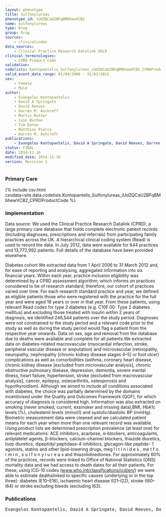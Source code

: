 ```yaml
---
layout: phenotype
title: Sulfonylureas
phenotype_id: iUdZQCaU2BFqBMbhewVCB2
name: Sulfonylureas
type: Drug
group: Drug
sources: 
    - clinicalcodes
data_sources:
    - Clinical Practice Research Datalink GOLD
clinical_terminologies:
    - CPRD Product Code	
validation:
codelists: Kontopantelis_Sulfonylureas_iUdZQCaU2BFqBMbhewVCB2_CPRDProductCode.csv
valid_event_data_range: 01/04/2006 - 31/03/2012
sex:
    - Female
    - Male
author:
    - Evangelos Kontopantelis
    - David A Springate
    - David Reeves
    - Darren M. Aschroff
    - Martin Rutter
    - Iain Buchan
    - Tim Doran
    - Matthias Pierce
    - Darren M. Ashcroft   
publications:
    - Evangelos Kontopantelis, David A Springate, David Reeves, Darren M. Aschroff, Martin Rutter, Iain Buchan, Tim Doran, Glucose, blood pressure and cholesterol levels and their relationships to clinical outcomes in type 2 diabetes: a retrospective cohort study. Diabetologia, 58:505-518, 2015. 
status: FINAL
date: 2014-12-16
modified_date: 2014-12-16
version: Revision 1
---
```


### Primary Care

{% include csv.html csvdata=site.data.codelists.Kontopantelis_Sulfonylureas_iUdZQCaU2BFqBMbhewVCB2_CPRDProductCode %}

### Implementation

Data source: We used the Clinical Practice Research Datalink (CPRD), a large primary care database that holds complete electronic patient records (including diagnoses, prescriptions
and referrals) from participating family practices across the UK. A hierarchical clinical coding system (Read) is used to record the data. In July 2012, data were available for 644
practices and 13,772,992 patients. Full details of the database have been provided elsewhere.

Diabetes cohort We extracted data from 1 April 2006 to 31 March 2012 and, for ease of reporting and analysing, aggregated information into six financial years. Within each year,
practice inclusion eligibility was determined by a CPRD assessment algorithm, which informs on practices considered to be of research standard; therefore, our cohort of practices
varied over time. For each research standard practice and year, we defined as eligible patients those who were registered with the practice for the full year and were aged 18 years or over in
that year. From these patients, using relevant Read codes for type 2 diabetes (e.g. C10F.00: Type 2 diabetes mellitus) and excluding those treated with insulin within 2 years of diagnosis,
we identified 246,544 patients over the study period. Diagnoses were not constrained to the study period and a relevant code prior to the study as well as during the study
period would flag a patient from the respective year onwards. Data on sex, age and removal from the database due to deaths were available and complete for all patients.We extracted data
on diabetes-related macrovascular (myocardial infarction, stroke, peripheral vascular disease or amputation) and microvascular (retinopathy, neuropathy, nephropathy [chronic kidney
disease stages 4–5] or foot ulcer) complications as well as comorbidities (asthma, coronary heart disease, chronic kidney disease [excluded from microvascular analysis], chronic
obstructive pulmonary disease, depression, dementia, severe mental illness, heart failure, hypertension, stroke [excluded from macrovascular analysis], cancer, epilepsy, osteoarthritis,
osteoporosis and hypothyroidism). Although we aimed to include all conditions associated with diabetes, the choice was partially determined by the domains incentivised under
the Quality and Outcomes Framework (QOF), for which accuracy of diagnosis is considered high. Information was also extracted on smoking (never smoked, current, exsmoker
and missing data),BMI, HbA1c levels (%), cholesterol levels (mmol/l) and systolic/diastolic BP (mmHg). Biometric measurement data were cleaned and we calculated patient
means for each year when more than one relevant record was available. Using product lists we determined prescription prevalence (at least one) for relevant medications: ACE inhibitors,
acarbose, α-blockers, anticoagulants, antiplatelet agents, β-blockers, calcium-channel blockers, thiazide diuretics, loop diuretics, dipeptidyl peptidase-4 inhibitors, glucagon-like peptide-
1 agonists, statins and other lipid-lowering drugs, meg l i t i n i d e s , me t f o r m i n , s u l f o n y l u r e a s and
thiazolidinediones. For approximately 60% of the practices, records were linked to Office of National Statistics (ONS) mortality data and we had access to death dates for all their
patients. For these, using ICD-10 codes (www.who.int/classifications/icd/en/) we were able to estimate deathslinked to specific causes (underlying or in the top three):
diabetes (E10–E16), ischaemic heart disease (I21–I22), stroke (I60–I64) or stroke excluding bleeds (excluding I63). 

### Publications

<pre>
Evangelos Kontopantelis, David A Springate, David Reeves, Darren M. Aschroff, Martin Rutter, Iain Buchan, Tim Doran, Glucose, blood pressure and cholesterol levels and their relationships to clinical outcomes in type 2 diabetes: a retrospective cohort study. Diabetologia, 58:505-518, 2015. 
</pre>